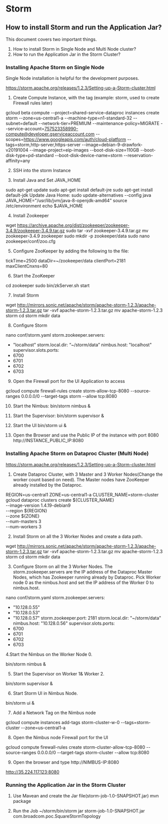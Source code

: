 # Storm

## How to install Storm and run the Application Jar?
This document covers two important things.
1. How to install Storm in Single Node and Multi Node cluster? 
2. How to run the Application Jar in the Storm Cluster?

### Installing Apache Storm on Single Node

Single Node installation is helpful for the development purposes.

https://storm.apache.org/releases/1.2.3/Setting-up-a-Storm-cluster.html

1. Create Compute Instance, with the tag (example: storm, used to create Firewall rules later)

gcloud beta compute --project=shared-service-dataproc instances create storm --zone=us-central1-a --machine-type=n1-standard-32 --subnet=default --network-tier=PREMIUM --maintenance-policy=MIGRATE --service-account=757523358990-compute@developer.gserviceaccount.com --scopes=https://www.googleapis.com/auth/cloud-platform --tags=storm,http-server,https-server --image=debian-9-drawfork-v20191004 --image-project=eip-images --boot-disk-size=110GB --boot-disk-type=pd-standard --boot-disk-device-name=storm --reservation-affinity=any

2. SSH into the storm Instance

3. Install Java and Set JAVA_HOME

sudo apt-get update
sudo apt-get install default-jre
sudo apt-get install default-jdk
Update Java Home:
sudo update-alternatives --config java
JAVA_HOME="/usr/lib/jvm/java-8-openjdk-amd64"
source /etc/environment
echo $JAVA_HOME

4. Install Zookeeper

wget https://archive.apache.org/dist/zookeeper/zookeeper-3.4.9/zookeeper-3.4.9.tar.gz
sudo tar -xvf zookeeper-3.4.9.tar.gz
mv zookeeper-3.4.9 zookeeper
sudo mkdir -p zookeeper/data
sudo nano zookeeper/conf/zoo.cfg

5. Configure ZooKeeper by adding the following to the file:

tickTime=2500
dataDir=~/zookeeper/data
clientPort=2181
maxClientCnxns=80

6. Start the ZooKeeper

cd zookeeper
sudo bin/zkServer.sh start

7. Install Storm

wget http://mirrors.sonic.net/apache/storm/apache-storm-1.2.3/apache-storm-1.2.3.tar.gz
tar -xvf apache-storm-1.2.3.tar.gz
mv apache-storm-1.2.3 storm
cd storm
mkdir data

8. Configure Storm

nano conf/storm.yaml
storm.zookeeper.servers:
 - "localhost"
storm.local.dir: “~/storm/data”
nimbus.host: "localhost"
supervisor.slots.ports:
 - 6700
 - 6701
 - 6702
 - 6703

9. Open the Firewall port for the UI Application to access

gcloud compute firewall-rules create storm-allow-tcp-8080 --source-ranges 0.0.0.0/0 --target-tags storm --allow tcp:8080


10. Start the Nimbus:
bin/storm nimbus &

11. Start the Supervisor:
bin/storm supervisor &

12. Start the UI
bin/storm ui &

13. Open the Browser and use the Public IP of the instance with port 8080
http://INSTANCE_PUBLIC_IP:8080

### Installing Apache Storm on Dataproc Cluster (Multi Node)

https://storm.apache.org/releases/1.2.3/Setting-up-a-Storm-cluster.html

1. Create Dataproc Cluster, with 3 Master and 3 Worker Nodes(Change the worker count based on need). The Master nodes have ZooKeeper already installed by the Dataproc. 

REGION=us-central1
ZONE=us-central1-a
CLUSTER_NAME=storm-cluster
gcloud dataproc clusters create ${CLUSTER_NAME} \
    --image-version 1.4.19-debian9 \
    --region ${REGION} \
    --zone ${ZONE} \
    --num-masters 3 \
    --num-workers 3 

2. Install Storm on all the 3 Worker Nodes and create a data path.

wget http://mirrors.sonic.net/apache/storm/apache-storm-1.2.3/apache-storm-1.2.3.tar.gz
tar -xvf apache-storm-1.2.3.tar.gz
mv apache-storm-1.2.3 storm
cd storm
mkdir data


3. Configure Storm on all the 3 Worker Nodes. The storm.zookeeper.servers are the IP address of the Dataproc Master Nodes, which has Zookeeper running already by Dataproc. Pick Worker node 0 as the nimbus.host and set the IP address of the Worker 0 to nimbus.host.

nano conf/storm.yaml
storm.zookeeper.servers:
 - "10.128.0.55"
 - "10.128.0.53"
 - "10.128.0.57"
storm.zookeeper.port: 2181 
storm.local.dir: "~/storm/data"
nimbus.host: "10.128.0.56"
supervisor.slots.ports:
 - 6700
 - 6701
 - 6702
 - 6703

4.Start the Nimbus on the Worker Node 0.

bin/storm nimbus &

5. Start the Supervisor on Worker 1& Worker 2.

bin/storm supervisor &

6. Start Storm UI in Nimbus Node.

bin/storm ui &

7. Add a Network Tag on the Nimbus node

gcloud compute instances add-tags storm-cluster-w-0 --tags=storm-cluster --zone=us-central1-a

8. Open the Nimbus node Firewall port for the UI 

gcloud compute firewall-rules create storm-cluster-allow-tcp-8080 --source-ranges 0.0.0.0/0 --target-tags storm-cluster --allow tcp:8080

9. Open the browser and type http://NIMBUS-IP:8080

http://35.224.117.123:8080


### Running the Application Jar in the Storm Cluster

1. Use Mavean and create the Jar file(storm-job-1.0-SNAPSHOT.jar)
mvn package

2. Run the Job
~/storm/bin/storm jar storm-job-1.0-SNAPSHOT.jar com.broadcom.poc.SquareStormTopology




